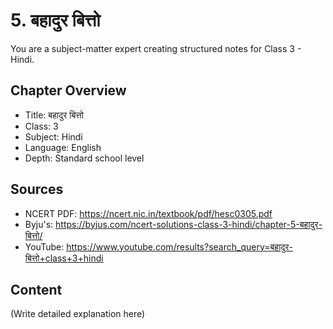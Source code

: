 # 5. बहादुर बित्तो

You are a subject-matter expert creating structured notes for Class 3 - Hindi.

## Chapter Overview
- Title: बहादुर बित्तो
- Class: 3
- Subject: Hindi
- Language: English
- Depth: Standard school level

## Sources
- NCERT PDF: https://ncert.nic.in/textbook/pdf/hesc0305.pdf
- Byju's: https://byjus.com/ncert-solutions-class-3-hindi/chapter-5-बहादुर-बित्तो/
- YouTube: https://www.youtube.com/results?search_query=बहादुर-बित्तो+class+3+hindi

## Content
(Write detailed explanation here)
